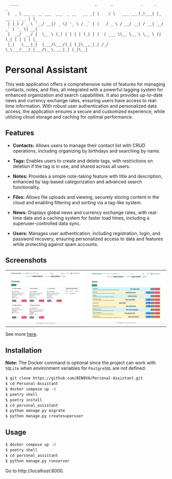 ```
  ____                                 _      _            _     _              _
 |  _ \ ___ _ __ ___  ___  _ __   __ _| |    / \   ___ ___(_)___| |_ __ _ _ __ | |_
 | |_) / _ \ '__/ __|/ _ \| '_ \ / _` | |   / _ \ / __/ __| / __| __/ _` | '_ \| __|
 |  __/  __/ |  \__ \ (_) | | | | (_| | |  / ___ \\__ \__ \ \__ \ || (_| | | | | |_
 |_|   \___|_|  |___/\___/|_| |_|\__,_|_| /_/   \_\___/___/_|___/\__\__,_|_| |_|\__|
```

# Personal Assistant

This web application offers a comprehensive suite of features for managing
contacts, notes, and files, all integrated with a powerful tagging system for
enhanced organization and search capabilities. It also provides up-to-date news
and currency exchange rates, ensuring users have access to real-time
information. With robust user authentication and personalized data access, the
application ensures a secure and customized experience, while utilizing cloud
storage and caching for optimal performance.


## Features

- **Contacts:** Allows users to manage their contact list with CRUD operations,
  including organizing by birthdays and searching by name.

- **Tags:** Enables users to create and delete tags, with restrictions on
  deletion if the tag is in use, and shared across all users.

- **Notes:** Provides a simple note-taking feature with title and description,
  enhanced by tag-based categorization and advanced search functionality.

- **Files:** Allows file uploads and viewing, securely storing content in the
  cloud and enabling filtering and sorting via a tag-like system.

- **News:** Displays global news and currency exchange rates, with real-time
  data and a caching system for faster load times, including a
  superuser-controlled data sync.

- **Users:** Manages user authentication, including registration, login, and
  password recovery, ensuring personalized access to data and features while
  protecting against spam accounts.


## Screenshots

<table>
  <tbody>
    <tr>
      <td><img src="docs/images/search.jpg" alt="Search" /></td>
      <td><img src="docs/images/notes.jpg" alt="Notes" /></td>
    </tr>
  </tbody>
</table>

See more [here](https://bin0va.github.io/Personal-Assistant/).


## Installation

**Note:** The Docker command is optional since the project can work with
`SQLite` when environment variables for `PostgreSQL` are not defined.

```bash
$ git clone https://github.com/BIN0VA/Personal-Assistant.git
$ cd Personal-Assistant
$ docker compose up -d
$ poetry shell
$ poetry install
$ cd personal_assistant
$ python manage.py migrate
$ python manage.py createsuperuser
```


## Usage

```bash
$ docker compose up -d
$ poetry shell
$ cd personal_assistant
$ python manage.py runserver
```

Go to http://localhost:8000.
